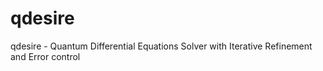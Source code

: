 # qdesire
qdesire - Quantum Differential Equations Solver with Iterative Refinement and Error control
